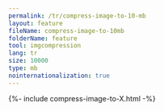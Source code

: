 ```yaml
---
permalink: /tr/compress-image-to-10-mb
layout: feature
fileName: compress-image-to-10mb
folderName: feature
tool: imgcompression
lang: tr
size: 10000
type: mb
nointernationalization: true
---
```

{%- include compress-image-to-X.html -%}       
